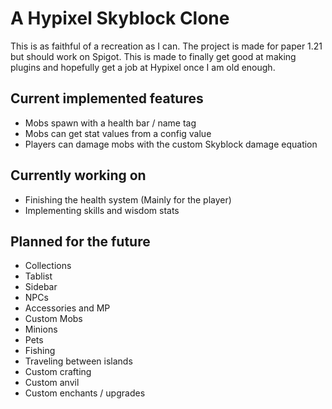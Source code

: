
# A Hypixel Skyblock Clone
 This is as faithful of a recreation as I can. The project is made for paper 1.21 but should work on Spigot. This is made to finally get good at making plugins and hopefully get a job at Hypixel once I am old enough.

## Current implemented features
- Mobs spawn with a health bar / name tag
- Mobs can get stat values from a config value
- Players can damage mobs with the custom Skyblock damage equation

## Currently working on
- Finishing the health system (Mainly for the player)
- Implementing skills and wisdom stats

## Planned for the future
- Collections
- Tablist
- Sidebar
- NPCs
- Accessories and MP
- Custom Mobs
- Minions
- Pets
- Fishing
- Traveling between islands
- Custom crafting
- Custom anvil
- Custom enchants / upgrades

